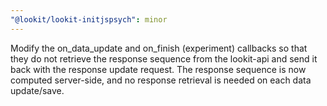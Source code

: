 ```yaml
---
"@lookit/lookit-initjspsych": minor
---
```


Modify the on_data_update and on_finish (experiment) callbacks so that they do
not retrieve the response sequence from the lookit-api and send it back with the
response update request. The response sequence is now computed server-side, and
no response retrieval is needed on each data update/save.
